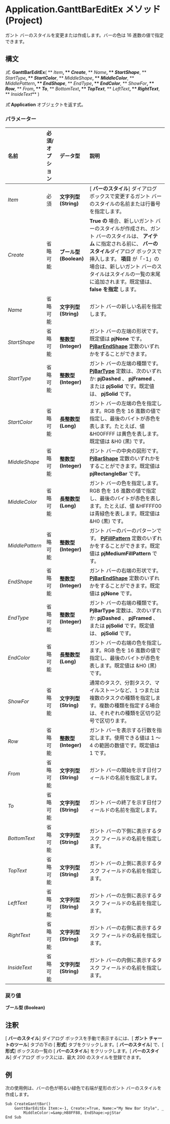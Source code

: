 
# Application.GanttBarEditEx メソッド (Project)

ガント バーのスタイルを変更または作成します。バーの色は 16 進数の値で指定できます。


## 構文

 _式_. **GanttBarEditEx**( ** _Item_**, ** _Create_**, ** _Name_**, ** _StartShape_**, ** _StartType_**, ** _StartColor_**, ** _MiddleShape_**, ** _MiddleColor_**, ** _MiddlePattern_**, ** _EndShape_**, ** _EndType_**, ** _EndColor_**, ** _ShowFor_**, ** _Row_**, ** _From_**, ** _To_**, ** _BottomText_**, ** _TopText_**, ** _LeftText_**, ** _RightText_**, ** _InsideText_** )

 _式_ **Application** オブジェクトを返す式。


### パラメーター



|**名前**|**必須/オプション**|**データ型**|**説明**|
|:-----|:-----|:-----|:-----|
| _Item_|必須|**文字列型 (String)**|[ **バーのスタイル**] ダイアログ ボックスで変更するガント バーのスタイルの名前または行番号を指定します。|
| _Create_|省略可能|**ブール型 (Boolean)**|**True の** 場合、新しいガント バーのスタイルが作成され、ガント バーのスタイルは、 **アイテム** に指定される前に、 **バーのスタイル**ダイアログ ボックスで挿入します。 **項目** が「-1」の場合は、新しいガント バーのスタイルはスタイルの一覧の末尾に追加されます。既定値は、 **false を指定** します。|
| _Name_|省略可能|**文字列型 (String)**|ガント バーの新しい名前を指定します。|
| _StartShape_|省略可能|**整数型 (Integer)**|ガント バーの左端の形状です。既定値は **pjNone** です。 **[PjBarEndShape](0598711b-46ad-1940-103b-12345f32efd8.md)** 定数のいずれかをすることができます。|
| _StartType_|省略可能|**整数型 (Integer)**|ガント バーの左端の種類です。 **[PjBarType](abc6a0b2-90bd-48d4-283a-a53618856692.md)** 定数は、次のいずれか: **pjDashed** 、 **pjFramed** 、または **pjSolid** です。既定値は、 **pjSolid** です。|
| _StartColor_|省略可能|**長整数型 (Long)**|ガント バーの左端の色を指定します。RGB 色を 16 進数の値で指定し、最後のバイトが赤色を表します。たとえば、値 &amp;H00FFFF は黄色を表します。既定値は &amp;H0 (黒) です。|
| _MiddleShape_|省略可能|**整数型 (Integer)**|ガント バーの中央の図形です。 **[PjBarShape](057356dc-9cab-fbdc-563e-f81cc54a2c33.md)** 定数のいずれかをすることができます。既定値は **pjRectangleBar** です。|
| _MiddleColor_|省略可能|**長整数型 (Long)**|ガント バーの色を指定します。RGB 色を 16 進数の値で指定し、最後のバイトが赤色を表します。たとえば、値 &amp;HFFFF00 は青緑色を表します。既定値は &amp;H0 (黒) です。|
| _MiddlePattern_|省略可能|**整数型 (Integer)**|ガント バーのバーのパターンです。 **[PjFillPattern](4f6af32c-5efd-42b6-4017-20a1497c1b6d.md)** 定数のいずれかをすることができます。既定値は **pjMediumFillPattern** です。|
| _EndShape_|省略可能|**整数型 (Integer)**|ガント バーの右端の形状です。 **[PjBarEndShape](0598711b-46ad-1940-103b-12345f32efd8.md)** 定数のいずれかをすることができます。既定値は **pjNone** です。|
| _EndType_|省略可能|**整数型 (Integer)**|ガント バーの右端の種類です。 **PjBarType** 定数は、次のいずれか: **pjDashed** 、 **pjFramed** 、または **pjSolid** です。既定値は、 **pjSolid** です。|
| _EndColor_|省略可能|**長整数型 (Long)**|ガント バーの右端の色を指定します。RGB 色を 16 進数の値で指定し、最後のバイトが赤色を表します。既定値は &amp;H0 (黒) です。|
| _ShowFor_|省略可能|**文字列型 (String)**|通常のタスク、分割タスク、マイルストーンなど、1 つまたは複数のタスクの種類を指定します。複数の種類を指定する場合は、それぞれの種類を区切り記号で区切ります。|
| _Row_|省略可能|**整数型 (Integer)**|ガント バーを表示する行数を指定します。使用できる値は 1 ～ 4 の範囲の数値です。既定値は 1 です。|
| _From_|省略可能|**文字列型 (String)**|ガント バーの開始を示す日付フィールドの名前を指定します。|
| _To_|省略可能|**文字列型 (String)**|ガント バーの終了を示す日付フィールドの名前を指定します。|
| _BottomText_|省略可能|**文字列型 (String)**|ガント バーの下側に表示するタスク フィールドの名前を指定します。|
| _TopText_|省略可能|**文字列型 (String)**|ガント バーの上側に表示するタスク フィールドの名前を指定します。|
| _LeftText_|省略可能|**文字列型 (String)**|ガント バーの左側に表示するタスク フィールドの名前を指定します。|
| _RightText_|省略可能|**文字列型 (String)**|ガント バーの右側に表示するタスク フィールドの名前を指定します。|
| _InsideText_|省略可能|**文字列型 (String)**|ガント バーの内側に表示するタスク フィールドの名前を指定します。|

### 戻り値

 **ブール型 (Boolean)**


## 注釈

[ **バーのスタイル**] ダイアログ ボックスを手動で表示するには、[ **ガント チャートのツール**] タブの下の [ **形式**] タブをクリックします。[ **バーのスタイル**] で、[ **形式**] ボックスの一覧の [ **バーのスタイル**] をクリックします。[ **バーのスタイル**] ダイアログ ボックスには、最大 200 のスタイルを登録できます。


## 例

次の使用例は、バーの色が明るい緑色で右端が星形のガント バーのスタイルを作成します。


```
Sub CreateGanttBar() 
    GanttBarEditEx Item:=-1, Create:=True, Name:="My New Bar Style", _
        MiddleColor:=&amp;H88FF88, EndShape:=pjStar 
End Sub
```

